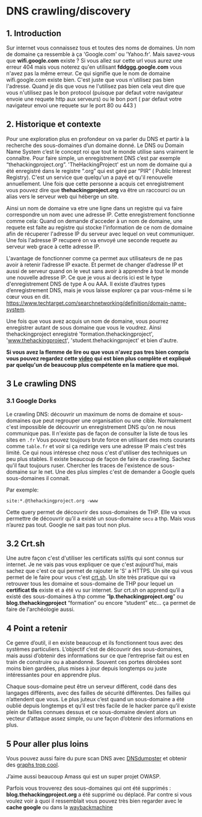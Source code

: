 
# DNS crawling/discovery

## 1. Introduction
Sur internet vous connaissez tous et toutes des noms de domaines. Un nom de domaine ça ressemble à ça 'Google.com' ou 'Yahoo.fr'.  Mais savez-vous que **wifi.google.com** existe ? Si vous allez sur cette url vous aurez une erreur 404 mais vous noterez qu'en utilisant **fddggg.google.com** vous n'avez pas la même erreur. Ce qui signifie que le nom de domaine wifi.google.com existe bien. C'est juste que vous n'utilisez pas bien l'adresse. Quand je dis que vous ne l'utilisez pas bien cela veut dire que vous n'utilisez pas le bon protocol (puisque par defaut votre navigateur envoie une requete http aux serveurs) ou le bon port 
( par defaut votre navigateur envoi une requete sur le port 80 ou 443 )


## 2. Historique et contexte
Pour une exploration plus en profondeur on va parler du DNS et partir à la recherche des sous-domaines d’un domaine donné. 
Le DNS ou Domain Name System c’est le concept roi que tout le monde utilise sans vraiment le connaître. Pour faire simple, un enregistrement DNS c’est par exemple “thehackingproject.org”. 'TheHackingProject' est un nom de domaine qui a été enregistré dans le registre “.org” qui est géré par “PIR” ( Public Interest Registry). C'est un service que quelqu'un a payé et qu'il renouvelle annuellement. Une fois que cette personne a acquis cet enregistrement vous pouvez dire que **thehackingproject.org** va être un raccourci ou un alias vers le serveur web qui héberge un site. 

Ainsi un nom de domaine va etre une ligne dans un registre qui va faire correspondre un nom avec une adresse IP. Cette enregistrement fonctionne comme cela: Quand on demande d'acceder à un nom de domaine, une requete est faite au registre qui stocke l'information de ce nom de domaine afin de récuperer l'adresse IP du serveur avec lequel on veut communiquer. Une fois l'adresse IP recuperé on va envoyé une seconde requete au serveur web grace à cette adresse IP.

L'avantage de fonctionner comme ça permet aux utilisateurs de ne pas avoir à retenir l’adresse IP exacte. Et permet de changer d’adresse IP et aussi de serveur quand on le veut sans avoir à apprendre à tout le monde une nouvelle adresse IP.
Ce que je vous ai decris ici est le type d'enregistrement DNS de type A ou AAA.
Il existe d’autres types d’enregistrement DNS, mais je vous laisse explorer ça par vous-même si le cœur vous en dit. https://www.techtarget.com/searchnetworking/definition/domain-name-system.

Une fois que vous avez acquis un nom de domaine, vous pourrez enregistrer autant de sous domaine que vous le voudrez. Ainsi thehackingproject enregistré 'formation.thehackingproject', 'www.thehackingproject', 'student.thehackingproject' et bien d'autre.  

**Si vous avez la flemme de lire ou que vous n'avez pas tres bien compris vous pouvez regardez cette [video](https://www.youtube.com/watch?v=QHVK666TFUI) qui est bien plus complète et expliqué par quelqu'un de beaucoup plus compétente en la matiere que moi.**

## 3 Le crawling DNS

### 3.1 Google Dorks
Le crawling DNS: découvrir un maximum de noms de domaine et sous-domaines que peut regrouper une organisation ou une cible. Normalement c'est impossible de découvrir un enregistrement DNS qu'on ne nous communique pas. Il n'existe pas de façon de consulter la liste de tous les sites en `.fr`
Vous pouvez toujours brute force en utilisant des mots courants comme `table.fr` et voir si ça redirige vers une adresse IP mais c'est très limité. Ce qui nous intéresse chez nous c'est d'utiliser des techniques un peu plus stables. Il existe beaucoup de façon de faire du crawling. Sachez qu'il faut toujours ruser. Chercher les traces de l'existence de sous-domaine sur le net. 
Une des plus simples c'est de demander a Google quels sous-domaines il connait.

Par exemple:
```
site:*.@thehackingproject.org -www
```

Cette query permet de découvrir des sous-domaines de THP. 
Elle va vous permettre de découvrir qu’il a existé un sous-domaine `secu` a thp.
Mais vous n’aurez pas tout. Google ne sait pas tout non plus.

## 3.2 Crt.sh

Une autre façon c'est d'utiliser les certificats ssl/tls qui sont connus sur internet. Je ne vais pas vous expliquer ce que c'est aujourd'hui, mais sachez que c'est ce qui permet de rajouter le 'S' a HTTPS. 
Un site qui vous permet de le faire pour vous c'est [crt.sh](https://crt.sh). Un site très pratique qui va retrouver tous les domaine et sous-domaine de THP pour lequel un **certificat tls** existe et a été vu sur internet.
Sur crt.sh on apprend qu’il a existé des sous-domaines à thp comme “**lp.thehackingproject.org**” ou **blog.thehackingproject** “formation” ou encore “student” etc... ça permet de faire de l'archéologie aussi.

## 4 Point a retenir
Ce genre d’outil, il en existe beaucoup et ils fonctionnent tous avec des systèmes particuliers. 
L’objectif c’est de découvrir des sous-domaines, mais aussi d’obtenir des informations sur ce que l’entreprise fait ou est en train de construire ou a abandonné. 
Souvent ces portes dérobées sont moins bien gardées, plus mises à jour depuis longtemps ou juste intéressantes pour en apprendre plus.


Chaque sous-domaine peut être un serveur différent, codé dans des langages différents, avec des failles de sécurité différentes. 
Des failles qui n’attendent que vous. Le plus juteux c’est quand un sous-domaine a été oublié depuis longtemps et qu’il est très facile de le hacker parce qu’il existe plein de failles connues dessus et ce sous-domaine devient alors un vecteur d’attaque assez simple, ou une façon d’obtenir des informations en plus.

## 5 Pour aller plus loins
Vous pouvez aussi faire du pure scan DNS avec [DNSdumpster](https://dnsdumpster.com)
et obtenir des [graphs trop cool](https://dnsdumpster.com/static/graph/google.com-202111181635.html).

J’aime aussi beaucoup Amass qui est un super projet OWASP.

Parfois vous trouverez des sous-domaines qui ont été supprimés : **blog.thehackingproject.org** a été supprimé ou déplacé. Par contre si vous voulez voir à quoi il ressemblait vous pouvez très bien regarder avec le **cache google** ou dans la [waybackmachine](https://archive.org/web/)


